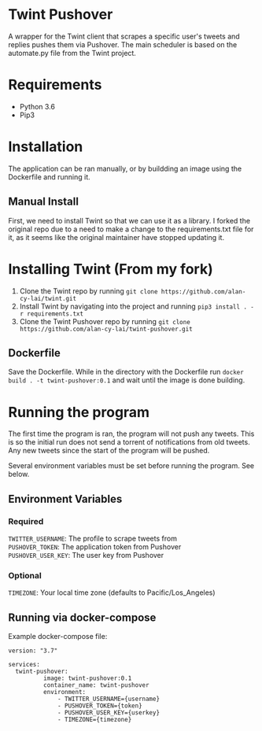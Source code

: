 # Twint Pushover
A wrapper for the Twint client that scrapes a specific user's tweets and replies pushes them via Pushover.  The main scheduler is based on the automate.py file from the Twint project.


# Requirements
- Python 3.6
- Pip3

# Installation
The application can be ran manually, or by buildding an image using the Dockerfile and running it.

## Manual Install
First, we need to install Twint so that we can use it as a library.  I forked the original repo due to a need to make a change to the requirements.txt file for it, as it seems like the original maintainer have stopped updating it.

# Installing Twint (From my fork)
1) Clone the Twint repo by running `git clone https://github.com/alan-cy-lai/twint.git`
2) Install Twint by navigating into the project and running `pip3 install . -r requirements.txt`
3) Clone the Twint Pushover repo by running `git clone https://github.com/alan-cy-lai/twint-pushover.git`

## Dockerfile
Save the Dockerfile.  While in the directory with the Dockerfile run `docker build . -t twint-pushover:0.1` and wait until the image is done building.

# Running the program
The first time the program is ran, the program will not push any tweets. This is so the initial run does not send a torrent of notifications from old tweets.  Any new tweets since the start of the program will be pushed.


Several environment variables must be set before running the program.  See below.

## Environment Variables
### Required  
`TWITTER_USERNAME`: The profile to scrape tweets from  
`PUSHOVER_TOKEN`: The application token from Pushover  
`PUSHOVER_USER_KEY`: The user key from Pushover  
### Optional  
`TIMEZONE`: Your local time zone (defaults to Pacific/Los_Angeles)

## Running via docker-compose
Example docker-compose file:
```
version: "3.7"

services:
  twint-pushover:
          image: twint-pushover:0.1
          container_name: twint-pushover
          environment:
              - TWITTER_USERNAME={username}
              - PUSHOVER_TOKEN={token}
              - PUSHOVER_USER_KEY={userkey}
              - TIMEZONE={timezone}
```
